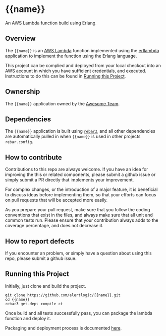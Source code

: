 {{name}}
=================

An AWS Lambda function build using Erlang.


## Overview

The `{{name}}` is an [AWS Lambda](https://aws.amazon.com/lambda/)
function implemented using the [erllambda](https://github.com/alertlogic/erllambda)
application to implement the function using the Erlang language.

This project can be complied and deployed from your local checkout into an
AWS account in which you have sufficient credentials, and executed.
Instructions to do this can be found in
[Running this Project](#running-this-project).


## Ownership

The `{{name}}` application owned by the [Awesome Team]().


## Dependencies

The `{{name}}` application is built using
[`rebar3`](http://www.rebar3.org), and all other dependencies are
automatically pulled in when `{{name}}` is used in other projects
`rebar.config`.


## How to contribute

Contributions to this repo are always welcome.  If you have an idea for
improving the this or related components, please submit a
github issue or simply submit a PR directly that implements your improvement.

For complex changes, or the introduction of a major feature, it is
beneficial to discuss ideas before implementing them, so that your efforts
can focus on pull requests that will be accepted more easily.

As you prepare your pull request, make sure that you follow the coding
conventions that exist in the files, and always make sure that all unit and
common tests run.  Please ensure that your contribution always adds to the
coverage percentage, and does not decrease it.


## How to report defects

If you encounter an problem, or simply have a question about using this
repo, please submit a github issue.


## Running this Project

Initially, just clone and build the project.

```
git clone https://github.com/alertlogic/{{name}}.git
cd {{name}}
rebar3 get-deps compile ct
```

Once build and all tests successfully pass, you can package the lambda
function and deploy it.

Packaging and deployment process is documented [here](https://github.com/alertlogic/rebar3_erllambda#creating-a-package).

<!--- vim: sw=4 et ts=4 -->
